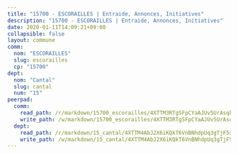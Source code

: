 ```yaml
---
title: "15700 - ESCORAILLES | Entraide, Annonces, Initiatives"
description: "15700 - ESCORAILLES | Entraide, Annonces, Initiatives"
date: 2020-01-11T14:09:21+09:00
collapsible: false
layout: commune
comm:
  nom: "ESCORAILLES"
  slug: escorailles
  cp: "15700"
dept:
  nom: "Cantal"
  slug: cantal
  num: "15"
peerpad:
  comm:
    read_path: /r/markdown/15700_escorailles/4XTTM3RTgSFpCYaAJUv5UrAsqkgFsQHcqbDuhZmtuEAHCCz8a
    write_path: /w/markdown/15700_escorailles/4XTTM3RTgSFpCYaAJUv5UrAsqkgFsQHcqbDuhZmtuEAHCCz8a-K3TgUSWMr5FfYXo1wNLsjX9iebdeCM6fyNyEJjYDCJSYUdD1KmVprJ4g96uzuNVzEReuEFVzof43Uq9ZrCwVD9aoYRqv6ES3XnmPQ3tzRW9DssaB6L1VpCCWEMgevJz2nu7jJWUi
  dept:
    read_path: /r/markdown/15_cantal/4XTTM4AbJ2X6iKQkT6VnBNhdpUq3gTjF5xvzeLXgyMbip7oZi
    write_path: /w/markdown/15_cantal/4XTTM4AbJ2X6iKQkT6VnBNhdpUq3gTjF5xvzeLXgyMbip7oZi-K3TgUzLxcVoV3Spfk4WRRT7ns4FZHP5DRn3T5Xt1HAMNkCgdMWpswwmyZFy1f4TzqjHqM6bwRLmH4WDVWsNZdM34scPnnmiNG41mKcAmEspoSpDYQr7FHqoFAfy15CJrkSEmsoqS
---
```


